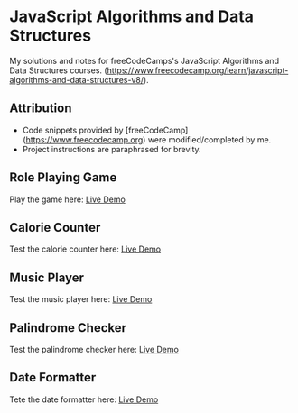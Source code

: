 # JavaScript Algorithms and Data Structures
My solutions and notes for freeCodeCamps's JavaScript Algorithms and Data Structures courses.
(https://www.freecodecamp.org/learn/javascript-algorithms-and-data-structures-v8/).  

## Attribution  
- Code snippets provided by [freeCodeCamp] (https://www.freecodecamp.org) were modified/completed by me.  
- Project instructions are paraphrased for brevity.  

## Role Playing Game  
Play the game here: [Live Demo](https://otaviohtc.github.io/js-fcc-algorithms-dsa/Role%20Playing%20Game/)  

## Calorie Counter
Test the calorie counter here: [Live Demo](https://otaviohtc.github.io/js-fcc-algorithms-dsa/Calorie%20Counter/)

## Music Player
Test the music player here: [Live Demo](https://otaviohtc.github.io/js-fcc-algorithms-dsa/Music%20Player/)

## Palindrome Checker
Test the palindrome checker here: [Live Demo](https://otaviohtc.github.io/js-fcc-algorithms-dsa/Palindrome%20Checker)

## Date Formatter
Tete the date formatter here: [Live Demo](https://otaviohtc.github.io/js-fcc-algorithms-dsa/Date%20Formatter)